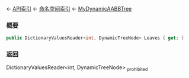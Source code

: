 ← [API索引](Api-Index) ← [命名空间索引](Namespace-Index) ← [MyDynamicAABBTree](VRageMath.MyDynamicAABBTree)

### 概要

```csharp
public DictionaryValuesReader<int, DynamicTreeNode> Leaves { get; }
```

### 返回

DictionaryValuesReader&lt;int, DynamicTreeNode&gt; <sub>prohibited</sub>

